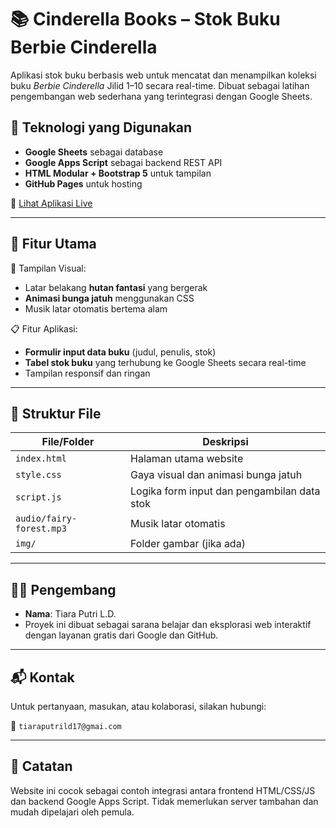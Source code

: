 # 📚 Cinderella Books – Stok Buku Berbie Cinderella

Aplikasi stok buku berbasis web untuk mencatat dan menampilkan koleksi buku *Berbie Cinderella* Jilid 1–10 secara real-time. Dibuat sebagai latihan pengembangan web sederhana yang terintegrasi dengan Google Sheets.

## 🚀 Teknologi yang Digunakan
- **Google Sheets** sebagai database
- **Google Apps Script** sebagai backend REST API
- **HTML Modular + Bootstrap 5** untuk tampilan
- **GitHub Pages** untuk hosting

🔗 [Lihat Aplikasi Live](https://tiarapld.github.io/Cinderella-Books/)

---

## 📖 Fitur Utama

🎨 Tampilan Visual:
- Latar belakang **hutan fantasi** yang bergerak
- **Animasi bunga jatuh** menggunakan CSS
- Musik latar otomatis bertema alam

📋 Fitur Aplikasi:
- **Formulir input data buku** (judul, penulis, stok)
- **Tabel stok buku** yang terhubung ke Google Sheets secara real-time
- Tampilan responsif dan ringan

---

## 📁 Struktur File

| File/Folder              | Deskripsi                                         |
|--------------------------|--------------------------------------------------|
| `index.html`             | Halaman utama website                            |
| `style.css`              | Gaya visual dan animasi bunga jatuh              |
| `script.js`              | Logika form input dan pengambilan data stok      |
| `audio/fairy-forest.mp3` | Musik latar otomatis                             |
| `img/`                   | Folder gambar (jika ada)                         |

---

## 👩‍💻 Pengembang
- **Nama**: Tiara Putri L.D.
- Proyek ini dibuat sebagai sarana belajar dan eksplorasi web interaktif dengan layanan gratis dari Google dan GitHub.

---

## 📬 Kontak
Untuk pertanyaan, masukan, atau kolaborasi, silakan hubungi:

📧 `tiaraputrild17@gmai.com`

---

## 📌 Catatan
Website ini cocok sebagai contoh integrasi antara frontend HTML/CSS/JS dan backend Google Apps Script. Tidak memerlukan server tambahan dan mudah dipelajari oleh pemula.

 
